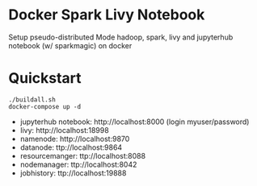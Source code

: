 
# Docker Spark Livy Notebook

Setup pseudo-distributed Mode hadoop, spark, livy and jupyterhub notebook (w/ sparkmagic) on docker

# Quickstart
```
./buildall.sh
docker-compose up -d
``` 

- jupyterhub notebook: http://localhost:8000 (login myuser/password)
- livy: http://localhost:18998
- namenode: http://localhost:9870
- datanode: ttp://localhost:9864
- resourcemanger: ttp://localhost:8088
- nodemanager: ttp://localhost:8042
- jobhistory: ttp://localhost:19888
